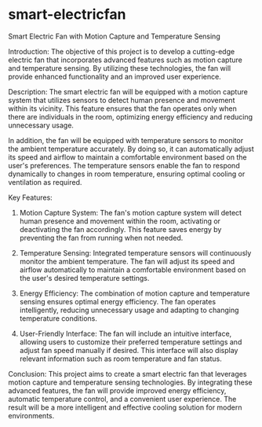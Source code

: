 # smart-electricfan
Smart Electric Fan with Motion Capture and Temperature Sensing


Introduction:
The objective of this project is to develop a cutting-edge electric fan that incorporates advanced features such as motion capture and temperature sensing. By utilizing these technologies, the fan will provide enhanced functionality and an improved user experience.

Description:
The smart electric fan will be equipped with a motion capture system that utilizes sensors to detect human presence and movement within its vicinity. This feature ensures that the fan operates only when there are individuals in the room, optimizing energy efficiency and reducing unnecessary usage.

In addition, the fan will be equipped with temperature sensors to monitor the ambient temperature accurately. By doing so, it can automatically adjust its speed and airflow to maintain a comfortable environment based on the user's preferences. The temperature sensors enable the fan to respond dynamically to changes in room temperature, ensuring optimal cooling or ventilation as required.

Key Features:
1. Motion Capture System: The fan's motion capture system will detect human presence and movement within the room, activating or deactivating the fan accordingly. This feature saves energy by preventing the fan from running when not needed.

2. Temperature Sensing: Integrated temperature sensors will continuously monitor the ambient temperature. The fan will adjust its speed and airflow automatically to maintain a comfortable environment based on the user's desired temperature settings.

3. Energy Efficiency: The combination of motion capture and temperature sensing ensures optimal energy efficiency. The fan operates intelligently, reducing unnecessary usage and adapting to changing temperature conditions.

4. User-Friendly Interface: The fan will include an intuitive interface, allowing users to customize their preferred temperature settings and adjust fan speed manually if desired. This interface will also display relevant information such as room temperature and fan status.

Conclusion:
This project aims to create a smart electric fan that leverages motion capture and temperature sensing technologies. By integrating these advanced features, the fan will provide improved energy efficiency, automatic temperature control, and a convenient user experience. The result will be a more intelligent and effective cooling solution for modern environments.
